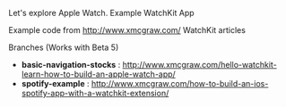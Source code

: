 Let's explore Apple Watch. Example WatchKit App

Example code from http://www.xmcgraw.com/ WatchKit articles


Branches (Works with Beta 5)
- **basic-navigation-stocks** : http://www.xmcgraw.com/hello-watchkit-learn-how-to-build-an-apple-watch-app/
- **spotify-example** : http://www.xmcgraw.com/how-to-build-an-ios-spotify-app-with-a-watchkit-extension/
